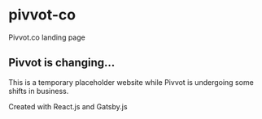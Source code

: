 # pivvot-co
Pivvot.co landing page

## Pivvot is changing...
This is a temporary placeholder website while Pivvot is undergoing some shifts in business.

Created with React.js and Gatsby.js
